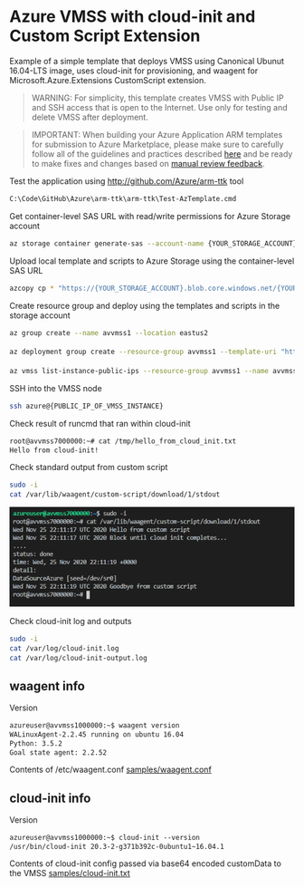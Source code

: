 # Azure VMSS with cloud-init and Custom Script Extension

Example of a simple template that deploys VMSS using Canonical Ubunut 16.04-LTS image, uses cloud-init for provisioning, and waagent for Microsoft.Azure.Extensions CustomScript extension.

> WARNING: For simplicity, this template creates VMSS with Public IP and SSH access that is open to the Internet. Use only for testing and delete VMSS after deployment.

> IMPORTANT: When building your Azure Application ARM templates for submission to Azure Marketplace, please make sure to carefully follow all of the guidelines and practices described [here](https://github.com/Azure/azure-quickstart-templates/blob/master/1-CONTRIBUTION-GUIDE/best-practices.md) and be ready to make fixes and changes based on [manual review feedback](https://docs.microsoft.com/en-us/azure/marketplace/partner-center-portal/azure-apps-review-feedback).

Test the application using <http://github.com/Azure/arm-ttk> tool

```cmd
C:\Code\GitHub\Azure\arm-ttk\arm-ttk\Test-AzTemplate.cmd
```

Get container-level SAS URL with read/write permissions for Azure Storage account

```bash
az storage container generate-sas --account-name {YOUR_STORAGE_ACCOUNT} --name {YOUR_CONTAINER} --permissions racwdl --expiry "2020-12-01T00:00:00Z"
```

Upload local template and scripts to Azure Storage using the container-level SAS URL

```bash
azcopy cp * "https://{YOUR_STORAGE_ACCOUNT}.blob.core.windows.net/{YOUR_CONTAINER}?{SAS_WITH_READ_WRITE_AT_CONTAINER_LEVEL}" --recursive
```

Create resource group and deploy using the templates and scripts in the storage account

```bash
az group create --name avvmss1 --location eastus2

az deployment group create --resource-group avvmss1 --template-uri "https://{YOUR_STORAGE_ACCOUNT}.blob.core.windows.net/{YOUR_CONTAINER}/mainTemplate.json?{SAS_WITH_READ_WRITE_AT_CONTAINER_LEVEL}" --parameter _artifactsLocationSasToken="?{SAS_WITH_READ_WRITE_AT_CONTAINER_LEVEL}"

az vmss list-instance-public-ips --resource-group avvmss1 --name avvmss1
```

SSH into the VMSS node

```bash
ssh azure@{PUBLIC_IP_OF_VMSS_INSTANCE}
```

Check result of runcmd that ran within cloud-init

```text
root@avvmss7000000:~# cat /tmp/hello_from_cloud_init.txt
Hello from cloud-init!
```

Check standard output from custom script

```bash
sudo -i
cat /var/lib/waagent/custom-script/download/1/stdout
```

![Custom Script stdout](images/customscript_stdout.png)

Check cloud-init log and outputs

```bash
sudo -i
cat /var/log/cloud-init.log
cat /var/log/cloud-init-output.log
```

## waagent info

Version

```text
azureuser@avvmss1000000:~$ waagent version
WALinuxAgent-2.2.45 running on ubuntu 16.04
Python: 3.5.2
Goal state agent: 2.2.52
```

Contents of /etc/waagent.conf [samples/waagent.conf](samples/waagent.conf)

## cloud-init info

Version

```text
azureuser@avvmss1000000:~$ cloud-init --version
/usr/bin/cloud-init 20.3-2-g371b392c-0ubuntu1~16.04.1
```

Contents of cloud-init config passed via base64 encoded customData to the VMSS [samples/cloud-init.txt](samples/cloud-init.txt)

